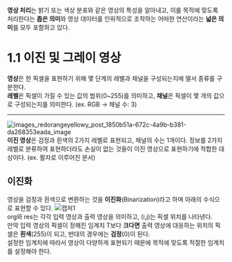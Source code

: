 **영상 처리**는 밝기 또는 색상 분포와 같은 영상의 특성을 알아내고, 이를 목적에 맞도록 처리한다는 **좁은 의미**와 
영상 데이터를 인위적으로 조작하는 어떠한 연산이라는 **넓은 의미**를 모두 포함하고 있다.

# 1.1 이진 및 그레이 영상
**영상**은 한 픽셀을 표현하기 위해 몇 단계의 레벨과 채널을 구성되는지에 딸서 종류를 구분한다.        
**레벨**은 픽셀이 가질 수 있는 값의 범위(0~255)를 의미하고, **채널**은 픽셀이 몇 개의 값으로 구성되는지를 의미한다. (ex. RGB -> 채널 수: 3)         
***
![images_redorangeyellowy_post_1850b51a-672c-4a9b-b381-da268353eada_image](https://user-images.githubusercontent.com/81175672/177175364-960aea12-4fc0-47c4-b4a4-135cf893eb66.png)                     
**이진 영상**은 검정과 흰색의 2가지 레벨로 표현되고, 채널의 수는 1개이다. 정보를 2가지 레벨로 분류하여 표현하더라도 손실이 없는 것들이 이진 영상으로 
표현하기에 적합한 대상이다. (ex. 활자로 이루어진 문서)      

## 이진화
영상을 검정과 흰색으로 변환하는 것을 **이진화**(Binarization)라고 하며 아래의 수식으로 표현할 수 있다.
![캡처1](https://user-images.githubusercontent.com/81175672/177177819-2a09cc4c-cf9b-495c-b04a-5211dd730ec0.JPG)             
org와 res는 각각 입력 영상과 출력 영상을 의미하고, (i,j)는 픽셀 위치를 나타낸다.       
만약 입력 영상의 픽셀이 정해진 임계치 T보다 **크다면** 출력 영상에 대응하는 위치의 픽셀은 **흰색**(255)이 되고, 반대의 경우에는 **검정**(0)이 된다.         
설정한 임계치에 따라서 영상이 다양하게 표현되기 때문에 목적에 맞도록 적절한 임계치를 설정해야 한다.      


